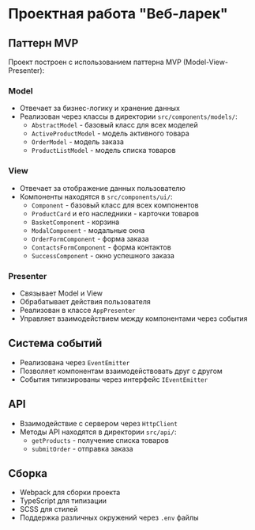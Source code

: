 # Проектная работа "Веб-ларек"

## Паттерн MVP

Проект построен с использованием паттерна MVP (Model-View-Presenter):

### Model
- Отвечает за бизнес-логику и хранение данных
- Реализован через классы в директории `src/components/models/`:
  - `AbstractModel` - базовый класс для всех моделей
  - `ActiveProductModel` - модель активного товара
  - `OrderModel` - модель заказа
  - `ProductListModel` - модель списка товаров

### View
- Отвечает за отображение данных пользователю
- Компоненты находятся в `src/components/ui/`:
  - `Component` - базовый класс для всех компонентов
  - `ProductCard` и его наследники - карточки товаров
  - `BasketComponent` - корзина
  - `ModalComponent` - модальные окна
  - `OrderFormComponent` - форма заказа
  - `ContactsFormComponent` - форма контактов
  - `SuccessComponent` - окно успешного заказа

### Presenter
- Связывает Model и View
- Обрабатывает действия пользователя
- Реализован в классе `AppPresenter`
- Управляет взаимодействием между компонентами через события

## Система событий

- Реализована через `EventEmitter`
- Позволяет компонентам взаимодействовать друг с другом
- События типизированы через интерфейс `IEventEmitter`

## API

- Взаимодействие с сервером через `HttpClient`
- Методы API находятся в директории `src/api/`:
  - `getProducts` - получение списка товаров
  - `submitOrder` - отправка заказа

## Сборка

- Webpack для сборки проекта
- TypeScript для типизации
- SCSS для стилей
- Поддержка различных окружений через `.env` файлы